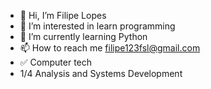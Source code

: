 - 👋 Hi, I’m Filipe Lopes
- 👀 I’m interested in learn programming 
- 🌱 I’m currently learning Python
- 📫 How to reach me filipe123fsl@gmail.com
- ✅ Computer tech
- 1/4 Analysis and Systems Development

